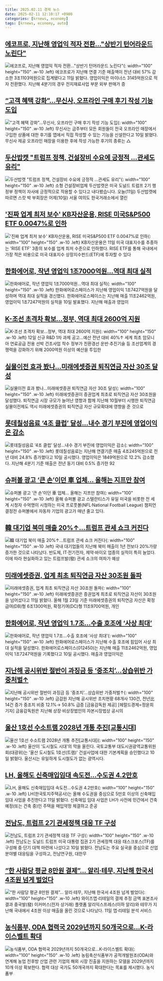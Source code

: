 ```yaml
---
title: 2025.02.11 경제 뉴스
date: 2025-02-11 12:10:17 +0900
categories: [krnews, economy]
tags: [krnews, economy, auto]
---
```

## [에코프로, 지난해 영업익 적자 전환…"상반기 턴어라운드 노린다"](https://n.news.naver.com/mnews/article/050/0000086294)

![에코프로, 지난해 영업익 적자 전환…"상반기 턴어라운드 노린다"](https://mimgnews.pstatic.net/image/origin/050/2025/02/11/86294.jpg?type=nf220_150){: width="100" height="150" .w-10 .left}
에코프로가 지난해 연결 기준 매출액이 전년 대비 57% 감소한 3조1103억원으로 집계됐다고 11일 밝혔다. 영업이익은 마이너스 3145억원으로 적자 전환했다. 지난해 4분기의 경우 전지재료사업 부문 외부 판매가 증

## [“고객 혜택 강화”…무신사, 오프라인 구매 후기 작성 기능 도입](https://n.news.naver.com/mnews/article/022/0004009632)

![“고객 혜택 강화”…무신사, 오프라인 구매 후기 작성 기능 도입](https://mimgnews.pstatic.net/image/origin/022/2025/02/10/4009632.jpg?type=nf220_150){: width="100" height="150" .w-10 .left}
무신사는 금주부터 모든 회원들이 전국 오프라인 매장에서 구입한 상품에 대한 후기를 앱에서 직접 작성할 수 있는 기능을 신설한다고 10일 밝혔다. 무신사 제공 오프라인 매장을 이용한 후에 작성 가능한 후기의 종류는 △

## [두산밥캣 "트럼프 정책, 건설장비 수요에 긍정적 …관세도 유리"](https://n.news.naver.com/mnews/article/422/0000712584)

![두산밥캣 "트럼프 정책, 건설장비 수요에 긍정적 …관세도 유리"](https://mimgnews.pstatic.net/image/origin/422/2025/02/11/712584.jpg?type=nf220_150){: width="100" height="150" .w-10 .left}
소형 건설장비업체 두산밥캣은 미국 도널드 트럼프 2기 행정부 정책이 자사에 긍정적으로 작용할 수 있다고 내다봤습니다. 오늘(11일) 두산밥캣에 따르면 스캇 박 부회장은 어제(10일) 서울 여의도 한국거래소에서 열린

## ['진짜 업계 최저 보수' KB자산운용, RISE 미국S&P500 ETF 0.0047%로 인하](https://n.news.naver.com/mnews/article/277/0005544446)

!['진짜 업계 최저 보수' KB자산운용, RISE 미국S&P500 ETF 0.0047%로 인하](https://mimgnews.pstatic.net/image/origin/277/2025/02/11/5544446.jpg?type=nf220_150){: width="100" height="150" .w-10 .left}
KB자산운용은 11일 미국 대표지수를 추종하는 'RISE ETF' 3종의 보수를 업계 최저 수준으로 인하했다. RISE ETF를 통해 국내에서 가장 적은 비용으로 미국 대표지수 상장지수펀드(ETF)에 투자할 수 있다

## [한화에어로, 작년 영업익 1조7000억원…역대 최대 실적](https://n.news.naver.com/mnews/article/003/0013058518)

![한화에어로, 작년 영업익 1조7000억원…역대 최대 실적](https://mimgnews.pstatic.net/image/origin/003/2025/02/10/13058518.jpg?type=nf220_150){: width="100" height="150" .w-10 .left}
한화에어로스페이스가 지난해 영업이익 1조7427억원을 달성하며 역대 최대 실적을 경신했다. 한화에어로스페이스는 지난해 매출 11조2462억원, 영업이익 1조7247억원의 실적을 10일 발표했다. 지난해 매출과 영업이

## [K-조선 초격차 확보…정부, 역대 최대 2600억 지원](https://n.news.naver.com/mnews/article/629/0000363468)

![K-조선 초격차 확보…정부, 역대 최대 2600억 지원](https://mimgnews.pstatic.net/image/origin/629/2025/02/11/363468.jpg?type=nf220_150){: width="100" height="150" .w-10 .left}
12일 신규 R&D 1차 과제 공고…예산 전년 대비 40%↑ 세계 최초 암모니아 연료공급 전용 선박 건조사업 착수 정부가 친환경선 운반·추진기술 등 조선업계의 경쟁력을 강화하기 위해 2000억원 이상의 예산을 투입한

## [실물이전 효과 봤나…미래에셋증권 퇴직연금 자산 30조 달성](https://n.news.naver.com/mnews/article/648/0000033271)

![실물이전 효과 봤나…미래에셋증권 퇴직연금 자산 30조 달성](https://mimgnews.pstatic.net/image/origin/648/2025/02/11/33271.jpg?type=nf220_150){: width="100" height="150" .w-10 .left}
미래에셋증권이 증권업계 최초로 퇴직연금 자산 30조원을 달성했다. 퇴직연금 시장 규모가 늘어난 영향과 함께 지난해 10월부터 시행한 퇴직연금 실물이전제도 역시 미래에셋증권의 퇴직연금 자산 규모확대에 영향을 준 것으로

## [롯데칠성음료 ‘4조 클럽’ 달성…내수 경기 부진에 영업이익은 감소](https://n.news.naver.com/mnews/article/022/0004009575)

![롯데칠성음료 ‘4조 클럽’ 달성…내수 경기 부진에 영업이익은 감소](https://mimgnews.pstatic.net/image/origin/022/2025/02/10/4009575.jpg?type=nf220_150){: width="100" height="150" .w-10 .left}
롯데칠성음료는 지난해 연결기준 매출 4조245억원으로 전년 대비 24.8% 증가했다고 10일 공시했다. 영업이익은 1849억원으로 12.2% 감소했다. 지난해 4분기 기준 매출은 전년 동기 대비 0.5% 증가한 92

## [슈퍼볼 광고 ‘큰 손’이던 車 업체… 올해는 지프만 참여](https://n.news.naver.com/mnews/article/366/0001052799)

![슈퍼볼 광고 ‘큰 손’이던 車 업체… 올해는 지프만 참여](https://mimgnews.pstatic.net/image/origin/366/2025/02/10/1052799.jpg?type=nf220_150){: width="100" height="150" .w-10 .left}
올해 슈퍼볼 광고 스텔란티스가 유일 미국을 비롯한 전 세계 시청자 수억명이 시청하는 미국 프로풋볼(NFL·National Football League) 챔피언결정전 슈퍼볼에서 자동차 기업의 광고가 매년 줄고 있다.

## [韓 대기업 북미 매출 20%↑…트럼프 관세 쇼크 커진다](https://n.news.naver.com/mnews/article/018/0005940599)

![韓 대기업 북미 매출 20%↑…트럼프 관세 쇼크 커진다](https://mimgnews.pstatic.net/image/origin/018/2025/02/11/5940599.jpg?type=nf220_150){: width="100" height="150" .w-10 .left}
국내 대기업들의 지난해 북미 매출이 1년 전보다 20%가량 증가한 것으로 나타났다. 반도체, IT·전기전자, 제약·바이오 업종의 실적이 특히 늘었다. 이에 따라 현실화하고 있는 트럼프발(發) 관세 쇼크의 여파가 예상

## [미래에셋증권, 업계 최초 퇴직연금 자산 30조원 돌파](https://n.news.naver.com/mnews/article/366/0001052980)

![미래에셋증권, 업계 최초 퇴직연금 자산 30조원 돌파](https://mimgnews.pstatic.net/image/origin/366/2025/02/11/1052980.jpg?type=nf220_150){: width="100" height="150" .w-10 .left}
미래에셋증권은 증권업계 최초로 퇴직연금 자산이 30조원을 넘어섰다고 11일 밝혔다. 올해 1월 23일 기준 미래에셋증권의 퇴직연금 자산은 확정급여(DB)형 6조1300억원, 확정기여(DC)형 11조9700억원, 개인

## [한화에어로, 작년 영업익 1.7조…수출 호조에 ‘사상 최대’](https://n.news.naver.com/mnews/article/018/0005940364)

![한화에어로, 작년 영업익 1.7조…수출 호조에 ‘사상 최대’](https://mimgnews.pstatic.net/image/origin/018/2025/02/10/5940364.jpg?type=nf220_150){: width="100" height="150" .w-10 .left}
한화에어로스페이스가 지난해 수출 호조에 힘입어 사상 최대 실적을 달성했다. 한화에어로스페이스(012450)는 지난해 매출 11조2462억원, 영업이익 1조7247억원을 기록했다고 10일 공시했다. 매출과 영업이익은

## [지난해 공시위반 절반이 과징금 등 ‘중조치’…상습위반 가중처벌↑](https://n.news.naver.com/mnews/article/016/0002426748)

![지난해 공시위반 절반이 과징금 등 ‘중조치’…상습위반 가중처벌↑](https://mimgnews.pstatic.net/image/origin/016/2025/02/11/2426748.jpg?type=nf220_150){: width="100" height="150" .w-10 .left}
금감원 지난해 공시위반 조치현황 68개사 130건, 전년比 14건 증가 중조치 비중 12.1%→ 50.8% 급증 [금융감독원 제공] [헤럴드경제=정윤희 기자] 금융감독원은 지난해 상장·비상장법인의 자본시장법상 공시의

## [울산 1호선 수소트램 2028년 개통 추진[교통시대]](https://n.news.naver.com/mnews/article/648/0000033250)

![울산 1호선 수소트램 2028년 개통 추진[교통시대]](https://mimgnews.pstatic.net/image/origin/648/2025/02/11/33250.jpg?type=nf220_150){: width="100" height="150" .w-10 .left}
울산이 '도시철도 시대'의 막을 올린다. 국토교통부 대도시권광역교통위원회(대광위)는 '울산 도시철도 1호선(트램)' 건설사업에 대한 기본계획을 승인했다고 10일 밝혔다. 울산시는 유일하게 도시철도가 없는 광역시다.

## [LH, 올해도 신축매입임대 속도전...수도권 4.2만호](https://n.news.naver.com/mnews/article/008/0005151399)

![LH, 올해도 신축매입임대 속도전...수도권 4.2만호](https://mimgnews.pstatic.net/image/origin/008/2025/02/11/5151399.jpg?type=nf220_150){: width="100" height="150" .w-10 .left}
LH(한국토지주택공사)는 올해 수도권을 중심으로 5만호 이상의 신축매입 임대 사업을 추진한다고 11일 밝혔다. 신축매입 임대 사업은 LH가 사전에 민간에서 건축 예정(또는 건축 중)인 주택을 매입약정 체결하고 준공

## [전남도, 트럼프 2기 관세정책 대응 TF 구성](https://n.news.naver.com/mnews/article/001/0015203638)

![전남도, 트럼프 2기 관세정책 대응 TF 구성](https://mimgnews.pstatic.net/image/origin/001/2025/02/10/15203638.jpg?type=nf220_150){: width="100" height="150" .w-10 .left}
전남도는 도널드 트럼프 미국 대통령 집권 2기 관세정책 대응 태스크포스(TF)를 구성해 중·단기 대책 마련에 나섰다고 10일 밝혔다. 전남도는 주요 실국을 중심으로 산업 분야별 대응팀을 구성하고, 전남연구원, 대한무

## [“한 사람당 평균 8만원 결제”… 알리·테무, 지난해 한국서 4조원 넘게 벌었다](https://n.news.naver.com/mnews/article/366/0001052917)

![“한 사람당 평균 8만원 결제”… 알리·테무, 지난해 한국서 4조원 넘게 벌었다](https://mimgnews.pstatic.net/image/origin/366/2025/02/11/1052917.jpg?type=nf220_150){: width="100" height="150" .w-10 .left}
와이즈앱·리테일의 결제 추정 금액 표본조사 결과 중국발(發) 이커머스(전자 상거래) 플랫폼 알리익스프레스(이하 알리)와 테무가 지난해 국내에서 4조원 이상 매출을 올린 것으로 나타났다. 11일 앱·리테일 분석 서비스

## [농식품부, ODA 협력국 2029년까지 50개국으로…K-라이스벨트 확대](https://n.news.naver.com/mnews/article/018/0005940803)

![농식품부, ODA 협력국 2029년까지 50개국으로…K-라이스벨트 확대](https://mimgnews.pstatic.net/image/origin/018/2025/02/11/5940803.jpg?type=nf220_150){: width="100" height="150" .w-10 .left}
농림축산식품부가 공적개발원조(ODA)와 연계해 농업 전후방 산업 관련 기업의 해외 시장 진출을 지원하는 모델을 2029년까지 10개 이상 확보한다. 협력 대상 국가도 50개국까지 확대한다는 목표를 제시했다. 농식품부

